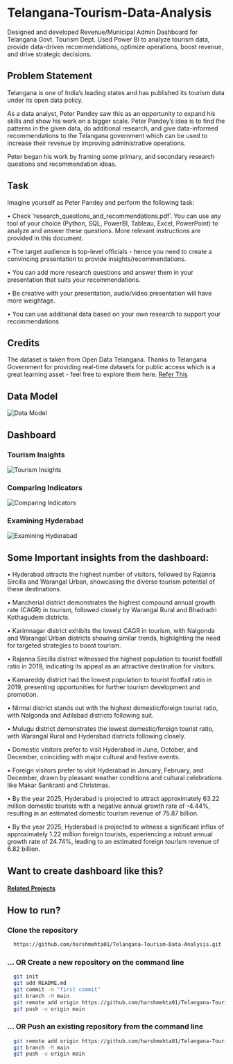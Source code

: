 # Telangana-Tourism-Data-Analysis
Designed and developed Revenue/Municipal Admin Dashboard for Telangana Govt. Tourism Dept. Used Power BI to analyze tourism data, provide data-driven recommendations, optimize operations, boost revenue, and drive strategic decisions.

## Problem Statement
Telangana is one of India’s leading states and has published its tourism data under its open data policy.

As a data analyst, Peter Pandey saw this as an opportunity to expand his skills and show his work on a bigger scale. Peter Pandey’s idea is to find the patterns in the given data, do additional research, and give data-informed recommendations to the Telangana government which can be used to increase their revenue by improving administrative operations.
 
Peter began his work by framing some primary, and secondary research questions and recommendation ideas.

## Task
Imagine yourself as Peter Pandey and perform the following task:

•	Check ‘research_questions_and_recommendations.pdf’. You can use any tool of your choice (Python, SQL, PowerBI, Tableau, Excel, PowerPoint) to analyze and answer these questions. More relevant instructions are provided in this document.

•	The target audience is top-level officials - hence you need to create a convincing presentation to provide insights/recommendations.

•	You can add more research questions and answer them in your presentation that suits your recommendations.

•	Be creative with your presentation, audio/video presentation will have more weightage.

•	You can use additional data based on your own research to support your recommendations

## Credits
The dataset is taken from Open Data Telangana. Thanks to Telangana Government for providing real-time datasets for public access which is a great learning asset - feel free to explore them here. [Refer This](https://data.telangana.gov.in/)

## Data Model
![Data Model](https://github.com/harshmehta01/Telangana-Tourism-Data-Analysis/assets/97782632/9edd0ad7-2605-4399-be20-3dc5274a5f34)

## Dashboard
### Tourism Insights
![Tourism Insights](https://github.com/harshmehta01/Telangana-Tourism-Data-Analysis/assets/97782632/b6ff2ab0-eb77-43e6-a469-39b1cb69cc0c)

### Comparing Indicators
![Comparing Indicators](https://github.com/harshmehta01/Telangana-Tourism-Data-Analysis/assets/97782632/6ddb7497-83f5-4c14-8be5-b9929630ede7)

### Examining Hyderabad
![Examining Hyderabad](https://github.com/harshmehta01/Telangana-Tourism-Data-Analysis/assets/97782632/3cc580d9-1c11-42bf-84e5-0d8aba4f07b7)

## Some Important insights from the dashboard:
•	Hyderabad attracts the highest number of visitors, followed by Rajanna Sircilla and Warangal Urban, showcasing the diverse tourism potential of these destinations.

•	Mancherial district demonstrates the highest compound annual growth rate (CAGR) in tourism, followed closely by Warangal Rural and Bhadradri Kothagudem districts.

•	Karimnagar district exhibits the lowest CAGR in tourism, with Nalgonda and Warangal Urban districts showing similar trends, highlighting the need for targeted strategies to boost tourism.

•	Rajanna Sircilla district witnessed the highest population to tourist footfall ratio in 2019, indicating its appeal as an attractive destination for visitors.

•	Kamareddy district had the lowest population to tourist footfall ratio in 2019, presenting opportunities for further tourism development and promotion.

•	Nirmal district stands out with the highest domestic/foreign tourist ratio, with Nalgonda and Adilabad districts following suit.

•	Mulugu district demonstrates the lowest domestic/foreign tourist ratio, with Warangal Rural and Hyderabad districts following closely.

•	Domestic visitors prefer to visit Hyderabad in June, October, and December, coinciding with major cultural and festive events.

•	Foreign visitors prefer to visit Hyderabad in January, February, and December, drawn by pleasant weather conditions and cultural celebrations like Makar Sankranti and Christmas.

•	By the year 2025, Hyderabad is projected to attract approximately 63.22 million domestic tourists with a negative annual growth rate of -4.44%, resulting in an estimated domestic tourism revenue of 75.87 billion.

•	By the year 2025, Hyderabad is projected to witness a significant influx of approximately 1.22 million foreign tourists, experiencing a robust annual growth rate of 24.74%, leading to an estimated foreign tourism revenue of 6.82 billion.

## Want to create dashboard like this?
#### [Related Projects](https://codebasics.io/resources)

## How to run?
### Clone the repository
```bash
  https://github.com/harshmehta01/Telangana-Tourism-Data-Analysis.git
```
### ... OR Create a new repository on the command line
```bash
  git init
  git add README.md
  git commit -m "first commit"
  git branch -M main
  git remote add origin https://github.com/harshmehta01/Telangana-Tourism-Data-Analysis.git
  git push -u origin main
```
### ... OR Push an existing repository from the command line
```bash
  git remote add origin https://github.com/harshmehta01/Telangana-Tourism-Data-Analysis.git
  git branch -M main
  git push -u origin main
```
